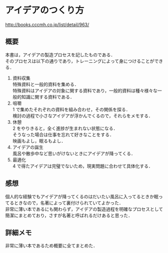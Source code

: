 # アイデアのつくり方

http://books.cccmh.co.jp/list/detail/963/

## 概要

本書は，アイデアの製造プロセスを記したものである．  
そのプロセスは以下の通りであり，トレーニングによって身につけることができる．

1. 資料収集  
   特殊資料と一般的資料を集める．  
   特殊資料はアイデアの対象に関する資料であり，一般的資料は種々様々な一般的知識に関する資料である．
2. 咀嚼  
   1 で集めたそれぞれの資料を組み合わせ，その関係を探る．  
   検討の過程で小さなアイデアが浮かんでくるので，それらをメモする．
3. 休憩  
   2 をやりきると，全く進捗が生まれない状態になる．  
   そうなった場合は仕事を忘れて好きなことをする．  
   映画もよし，眠るもよし．
4. アイデアの誕生  
   風呂や散歩中など思いがけないときにアイデアが降ってくる．
5. 最適化  
   4 で得たアイデアは完璧でないため，現実問題に合わせて具体化する．

## 感想

個人的な経験でもアイデアが降ってくるのはだいたい風呂に入ってるときか眠ってるときなので，名著によって裏付けられていてよかった．  
非常に薄い本であるにも関わらず，アイデアの製造過程を明確なプロセスとして簡潔にまとめており，さすが名著と呼ばれるだけあると思った．

## 詳細メモ

非常に薄い本であるため概要に全てまとめた．
